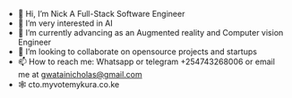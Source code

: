 - 👋 Hi, I’m Nick A Full-Stack Software Engineer
- 👀 I’m very interested in AI
- 🌱 I’m currently advancing as an Augmented reality and Computer vision Engineer
- 💞️ I’m looking to collaborate on opensource projects and  startups
- 📫 How to reach me:  Whatsapp or telegram +254743268006 or email me at gwatainicholas@gmail.com 
- 🕸️ cto.myvotemykura.co.ke 
<!---
gwatai/gwatai is a ✨ special ✨ repository because its `README.md` (this file) appears on your GitHub profile.
You can click the Preview link to take a look at your changes.
--->
